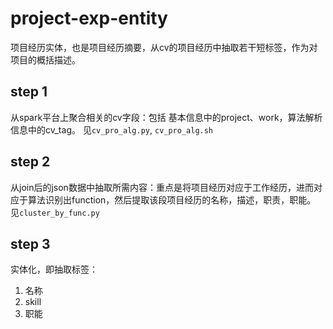 # project-exp-entity
项目经历实体，也是项目经历摘要，从cv的项目经历中抽取若干短标签，作为对项目的概括描述。

## step 1
从spark平台上聚合相关的cv字段：包括 基本信息中的project、work，算法解析信息中的cv_tag。
见`cv_pro_alg.py`, `cv_pro_alg.sh`

## step 2
从join后的json数据中抽取所需内容：重点是将项目经历对应于工作经历，进而对应于算法识别出function，然后提取该段项目经历的名称，描述，职责，职能。
见`cluster_by_func.py`

## step 3
实体化，即抽取标签：
1. 名称 
2. skill
3. 职能


